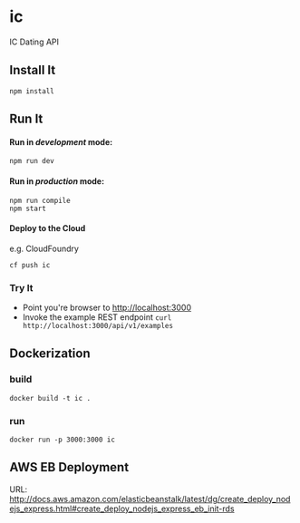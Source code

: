 # ic

IC Dating API

## Install It
```
npm install
```

## Run It
#### Run in *development* mode:

```
npm run dev
```

#### Run in *production* mode:

```
npm run compile
npm start
```

#### Deploy to the Cloud
e.g. CloudFoundry

```
cf push ic
```

### Try It
* Point you're browser to [http://localhost:3000](http://localhost:3000)
* Invoke the example REST endpoint `curl http://localhost:3000/api/v1/examples`
   
## Dockerization

### build

```
docker build -t ic .
```

### run
```
docker run -p 3000:3000 ic
```

## AWS EB Deployment

URL: http://docs.aws.amazon.com/elasticbeanstalk/latest/dg/create_deploy_nodejs_express.html#create_deploy_nodejs_express_eb_init-rds